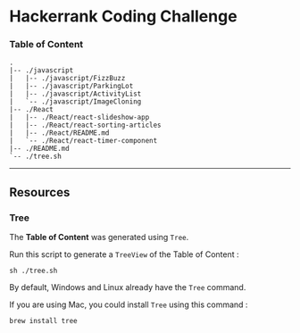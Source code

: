 # Hackerrank Coding Challenge


### Table of Content

```
.
|-- ./javascript
|   |-- ./javascript/FizzBuzz
|   |-- ./javascript/ParkingLot
|   |-- ./javascript/ActivityList
|   `-- ./javascript/ImageCloning
|-- ./React
|   |-- ./React/react-slideshow-app
|   |-- ./React/react-sorting-articles
|   |-- ./React/README.md
|   `-- ./React/react-timer-component
|-- ./README.md
`-- ./tree.sh
```

---

## Resources

### Tree

The **Table of Content** was generated using `Tree`.

Run this script to generate a `TreeView` of the Table of Content :

```
sh ./tree.sh
```

By default, Windows and Linux already have the `Tree` command.

If you are using Mac, you could install `Tree` using this command :

```
brew install tree
```
